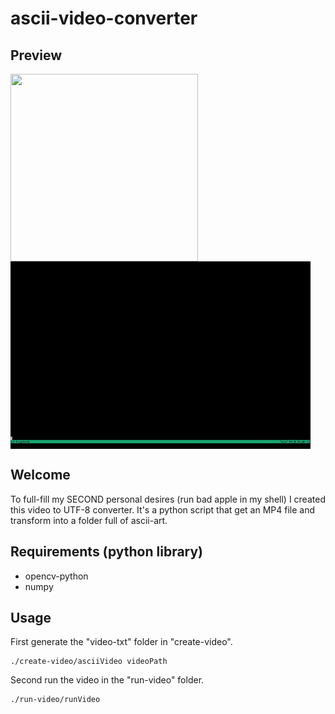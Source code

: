 # ascii-video-converter

## Preview

<div style="display: table;">
	<img src="./assets/video.gif" style="display: block;" width="300" height="300" />
	<img src="./assets/ascii-video.gif" style="display: block;"width="480" height="300" />
</div>

## Welcome
To full-fill my SECOND personal desires (run bad apple in my shell) I created this video to UTF-8 converter. It's a python script that get an MP4 file and transform into a folder full of ascii-art.

## Requirements (python library)

- opencv-python
- numpy


## Usage
First generate the "video-txt" folder in "create-video".
```
./create-video/asciiVideo videoPath
```
Second run the video in the "run-video" folder.
```
./run-video/runVideo
```

